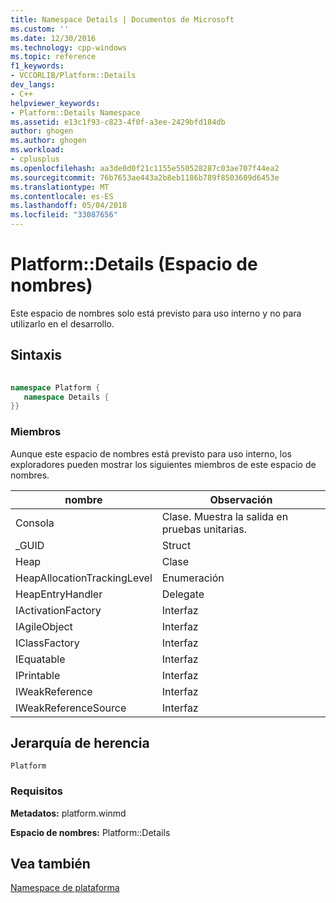 ```yaml
---
title: Namespace Details | Documentos de Microsoft
ms.custom: ''
ms.date: 12/30/2016
ms.technology: cpp-windows
ms.topic: reference
f1_keywords:
- VCCORLIB/Platform::Details
dev_langs:
- C++
helpviewer_keywords:
- Platform::Details Namespace
ms.assetid: e13c1f93-c823-4f0f-a3ee-2429bfd184db
author: ghogen
ms.author: ghogen
ms.workload:
- cplusplus
ms.openlocfilehash: aa3de0d0f21c1155e550528287c03ae707f44ea2
ms.sourcegitcommit: 76b7653ae443a2b8eb1186b789f8503609d6453e
ms.translationtype: MT
ms.contentlocale: es-ES
ms.lasthandoff: 05/04/2018
ms.locfileid: "33087656"
---
```

# <a name="platformdetails-namespace"></a>Platform::Details (Espacio de nombres)
Este espacio de nombres solo está previsto para uso interno y no para utilizarlo en el desarrollo.  
  
## <a name="syntax"></a>Sintaxis  
  
```cpp  
  
namespace Platform {  
   namespace Details {  
}}  
```  
  
### <a name="members"></a>Miembros  
 Aunque este espacio de nombres está previsto para uso interno, los exploradores pueden mostrar los siguientes miembros de este espacio de nombres.  
  
|nombre|Observación|  
|----------|------------|  
|Consola|Clase. Muestra la salida en pruebas unitarias.|  
|_GUID|Struct|  
|Heap|Clase|  
|HeapAllocationTrackingLevel|Enumeración|  
|HeapEntryHandler|Delegate|  
|IActivationFactory|Interfaz|  
|IAgileObject|Interfaz|  
|IClassFactory|Interfaz|  
|IEquatable|Interfaz|  
|IPrintable|Interfaz|  
|IWeakReference|Interfaz|  
|IWeakReferenceSource|Interfaz|  
  
## <a name="inheritance-hierarchy"></a>Jerarquía de herencia  
 `Platform`  
  
### <a name="requirements"></a>Requisitos  
 **Metadatos:** platform.winmd  
  
 **Espacio de nombres:** Platform::Details  
  
## <a name="see-also"></a>Vea también  
 [Namespace de plataforma](platform-namespace-c-cx.md)